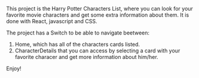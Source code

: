 This project is the Harry Potter Characters List, where you can look for your favorite movie characters and get some extra information about them. It is done with React, javascript and CSS.

The project has a Switch to be able to navigate beetween: 
1. Home, which has all of the characters cards listed.
2. CharacterDetails that you can access by selecting a card with your favorite characer and get more information about him/her. 

Enjoy!
